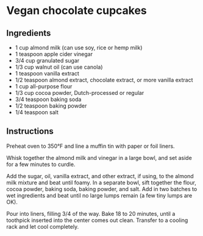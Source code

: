 # Vegan chocolate cupcakes

## Ingredients

- 1 cup almond milk (can use soy, rice or hemp milk)
- 1 teaspoon apple cider vinegar
- 3/4 cup granulated sugar
- 1/3 cup walnut oil (can use canola)
- 1 teaspoon vanilla extract
- 1/2 teaspoon almond extract, chocolate extract, or more vanilla extract
- 1 cup all-purpose flour
- 1/3 cup cocoa powder, Dutch-processed or regular
- 3/4 teaspoon baking soda
- 1/2 teaspoon baking powder
- 1/4 teaspoon salt

## Instructions

Preheat oven to 350°F and line a muffin tin with paper or foil liners.

Whisk together the almond milk and vinegar in a large bowl, and set aside for a few minutes to curdle. 

Add the sugar, oil, vanilla extract, and other extract, if using, to the almond milk mixture and beat until foamy. In a separate bowl, sift together the flour, cocoa powder, baking soda, baking powder, and salt. Add in two batches to wet ingredients and beat until no large lumps remain (a few tiny lumps are OK).

Pour into liners, filling 3/4 of the way. Bake 18 to 20 minutes, until a toothpick inserted into the center comes out clean. Transfer to a cooling rack and let cool completely.